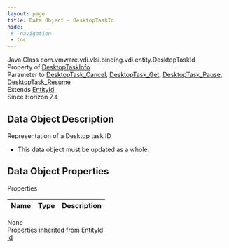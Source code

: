 ```yaml
---
layout: page
title: Data Object - DesktopTaskId
hide:
 #- navigation
 - toc
---
```


  
 
  



Java Class
    com.vmware.vdi.vlsi.binding.vdi.entity.DesktopTaskId  
Property of
     [DesktopTaskInfo](vdi.task.DesktopTask.DesktopTaskInfo.md#field_detail)  
Parameter to
     [DesktopTask_Cancel](vdi.task.DesktopTask.md#cancel), [DesktopTask_Get](vdi.task.DesktopTask.md#get), [DesktopTask_Pause](vdi.task.DesktopTask.md#pause), [DesktopTask_Resume](vdi.task.DesktopTask.md#resume)  
Extends
     [EntityId](vdi.EntityId.md)  
Since 
    Horizon 7.4

## Data Object Description 

Representation of a Desktop task ID 

  * This data object must be updated as a whole.



## Data Object Properties

Properties

Name |  Type |  Description   
---|---|---  
None  
Properties inherited from [EntityId](vdi.EntityId.md)  
[id](vdi.EntityId.md#id)  
  
  
  
  
  

